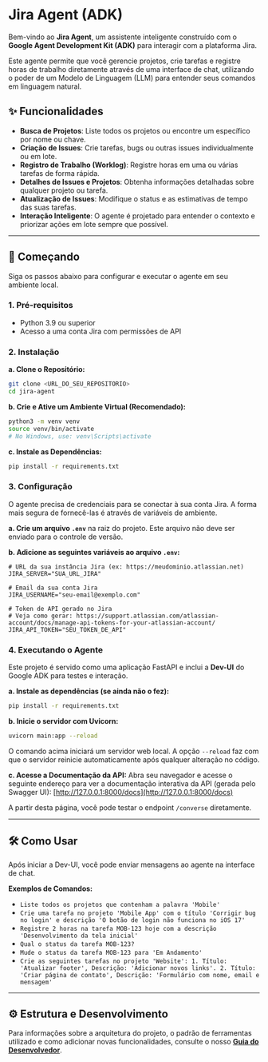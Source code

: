 # Jira Agent (ADK)

Bem-vindo ao **Jira Agent**, um assistente inteligente construído com o **Google Agent Development Kit (ADK)** para interagir com a plataforma Jira.

Este agente permite que você gerencie projetos, crie tarefas e registre horas de trabalho diretamente através de uma interface de chat, utilizando o poder de um Modelo de Linguagem (LLM) para entender seus comandos em linguagem natural.

## ✨ Funcionalidades

-   **Busca de Projetos**: Liste todos os projetos ou encontre um específico por nome ou chave.
-   **Criação de Issues**: Crie tarefas, bugs ou outras issues individualmente ou em lote.
-   **Registro de Trabalho (Worklog)**: Registre horas em uma ou várias tarefas de forma rápida.
-   **Detalhes de Issues e Projetos**: Obtenha informações detalhadas sobre qualquer projeto ou tarefa.
-   **Atualização de Issues**: Modifique o status e as estimativas de tempo das suas tarefas.
-   **Interação Inteligente**: O agente é projetado para entender o contexto e priorizar ações em lote sempre que possível.

---

## 🚀 Começando

Siga os passos abaixo para configurar e executar o agente em seu ambiente local.

### 1. Pré-requisitos

-   Python 3.9 ou superior
-   Acesso a uma conta Jira com permissões de API

### 2. Instalação

**a. Clone o Repositório:**
```bash
git clone <URL_DO_SEU_REPOSITORIO>
cd jira-agent
```

**b. Crie e Ative um Ambiente Virtual (Recomendado):**
```bash
python3 -m venv venv
source venv/bin/activate
# No Windows, use: venv\Scripts\activate
```

**c. Instale as Dependências:**
```bash
pip install -r requirements.txt
```

### 3. Configuração

O agente precisa de credenciais para se conectar à sua conta Jira. A forma mais segura de fornecê-las é através de variáveis de ambiente.

**a. Crie um arquivo `.env`** na raiz do projeto. Este arquivo não deve ser enviado para o controle de versão.

**b. Adicione as seguintes variáveis ao arquivo `.env`:**

```dotenv
# URL da sua instância Jira (ex: https://meudominio.atlassian.net)
JIRA_SERVER="SUA_URL_JIRA"

# Email da sua conta Jira
JIRA_USERNAME="seu-email@exemplo.com"

# Token de API gerado no Jira
# Veja como gerar: https://support.atlassian.com/atlassian-account/docs/manage-api-tokens-for-your-atlassian-account/
JIRA_API_TOKEN="SEU_TOKEN_DE_API"
```

### 4. Executando o Agente

Este projeto é servido como uma aplicação FastAPI e inclui a **Dev-UI** do Google ADK para testes e interação.

**a. Instale as dependências (se ainda não o fez):**
```bash
pip install -r requirements.txt
```

**b. Inicie o servidor com Uvicorn:**
```bash
uvicorn main:app --reload
```

O comando acima iniciará um servidor web local. A opção `--reload` faz com que o servidor reinicie automaticamente após qualquer alteração no código.

**c. Acesse a Documentação da API:**
Abra seu navegador e acesse o seguinte endereço para ver a documentação interativa da API (gerada pelo Swagger UI):
[http://127.0.0.1:8000/docs](http://127.0.0.1:8000/docs)

A partir desta página, você pode testar o endpoint `/converse` diretamente.

---

## 🛠️ Como Usar

Após iniciar a Dev-UI, você pode enviar mensagens ao agente na interface de chat.

**Exemplos de Comandos:**

-   `Liste todos os projetos que contenham a palavra 'Mobile'`
-   `Crie uma tarefa no projeto 'Mobile App' com o título 'Corrigir bug no login' e descrição 'O botão de login não funciona no iOS 17'`
-   `Registre 2 horas na tarefa MOB-123 hoje com a descrição 'Desenvolvimento da tela inicial'`
-   `Qual o status da tarefa MOB-123?`
-   `Mude o status da tarefa MOB-123 para 'Em Andamento'`
-   `Crie as seguintes tarefas no projeto 'Website': 1. Título: 'Atualizar footer', Descrição: 'Adicionar novos links'. 2. Título: 'Criar página de contato', Descrição: 'Formulário com nome, email e mensagem'`

---

## ⚙️ Estrutura e Desenvolvimento

Para informações sobre a arquitetura do projeto, o padrão de ferramentas utilizado e como adicionar novas funcionalidades, consulte o nosso **[Guia do Desenvolvedor](./docs/DEVELOPER_GUIDE.md)**.
